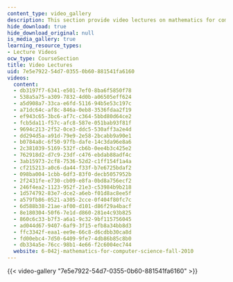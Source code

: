 ```yaml
---
content_type: video_gallery
description: This section provide video lectures on mathematics for computer science.
hide_download: true
hide_download_original: null
is_media_gallery: true
learning_resource_types:
- Lecture Videos
ocw_type: CourseSection
title: Video Lectures
uid: 7e5e7922-54d7-0355-0b60-881541fa6160
videos:
  content:
  - db3197f7-6341-e501-7ef0-8ba6f5850f78
  - 538a5a75-a309-7832-4d0b-a06505eff624
  - a5d908a7-33ca-e6fd-5116-94b5e53c197c
  - a71dc64c-af8c-846a-0eb8-3536fdaa2f19
  - ef943c65-3bc6-af7c-c364-5bbd80d64ce2
  - fcb5da11-f57c-afc8-587e-051bab93f81f
  - 9694c213-2f52-0ce3-ddc5-530aff3a2e4d
  - dd294d5a-a91d-79e9-2e58-2bcabb9a90e1
  - b0784a8c-6f50-97fb-dafe-14c3da96e8a6
  - 2c381039-5169-532f-cb6b-0ee4b3c425e2
  - 762918d2-d7c9-23df-c476-ebdab88adf4c
  - 3ab15973-2cf8-7536-52d2-c1ff154f1a4a
  - cf215213-a0c6-da44-f33f-b7e6725bdaf2
  - 098ba004-1cbb-6df3-83f0-decb5057952b
  - 2f2431fe-e730-cb09-e8fa-0bd8a756ecf2
  - 246f4ea2-1123-952f-21e3-c53984b9b218
  - 1d574792-83e7-dce2-a6eb-f01d8ac8ee5f
  - a579fb86-0521-a305-2cce-0f404f80fc7c
  - 6d588b38-21ae-af00-d101-d86f29a4bacf
  - 8e180304-50f6-7e1d-d860-281e4c93b825
  - 860c6c33-b7f3-a6a1-9c32-9bf115756045
  - ad044d67-9407-6af9-3f15-efb8a34bb8d3
  - ffc3342f-eaa1-ee9e-66c8-d6cdbb30ca8d
  - fd00ebc4-7d50-6409-9fe7-4db86b85c8b0
  - db334a5e-76cc-98b1-4e66-f2c6004ec744
  website: 6-042j-mathematics-for-computer-science-fall-2010
---
```



{{< video-gallery "7e5e7922-54d7-0355-0b60-881541fa6160" >}}


